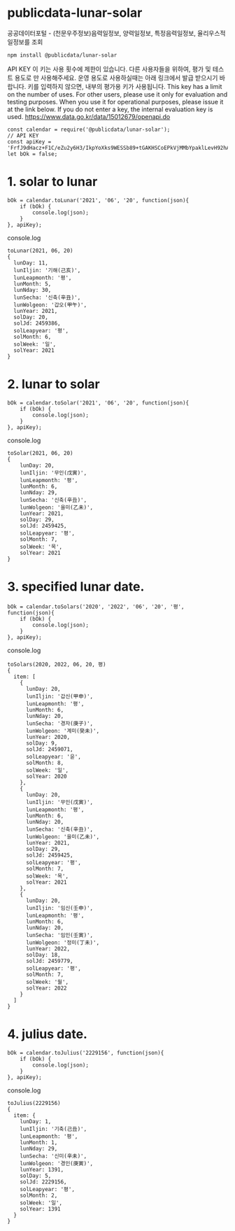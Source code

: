 # publicdata-lunar-solar
공공데이터포털 - (천문우주정보)음력일정보, 양력일정보, 특정음력일정보, 율리우스적일정보를 조회

```
npm install @publicdata/lunar-solar
```

API KEY
이 키는 사용 횟수에 제한이 있습니다. 다른 사용자들을 위하여, 평가 및 테스트 용도로 만 사용해주세요.
운영 용도로 사용하실때는 아래 링크에서 발급 받으시기 바랍니다.
키를 입력하지 않으면, 내부의 평가용 키가 사용됩니다.
This key has a limit on the number of uses. For other users, please use it only for evaluation and testing purposes.
When you use it for operational purposes, please issue it at the link below.
If you do not enter a key, the internal evaluation key is used.
https://www.data.go.kr/data/15012679/openapi.do

```
const calendar = require('@publicdata/lunar-solar');
// API KEY
const apiKey = 'FrfJ9dHacz+F1C/eZu2y6H3/IkpYoXks9WESSb89+tGAKHSCoEPkVjMMbYpaklLevH92hAsOX/0RjxXiU8BTiw==';
let bOk = false;
```

# 1. solar to lunar
```
bOk = calendar.toLunar('2021', '06', '20', function(json){
    if (bOk) {
        console.log(json);
    }
}, apiKey);
```

console.log
```
toLunar(2021, 06, 20)
{
  lunDay: 11,
  lunIljin: '기해(己亥)',
  lunLeapmonth: '평',
  lunMonth: 5,
  lunNday: 30,
  lunSecha: '신축(辛丑)',
  lunWolgeon: '갑오(甲午)',
  lunYear: 2021,
  solDay: 20,
  solJd: 2459386,
  solLeapyear: '평',
  solMonth: 6,
  solWeek: '일',
  solYear: 2021
}
```

# 2. lunar to solar
```
bOk = calendar.toSolar('2021', '06', '20', function(json){
    if (bOk) {
        console.log(json);
    }
}, apiKey);
```

console.log
```
toSolar(2021, 06, 20)
{
    lunDay: 20,
    lunIljin: '무인(戊寅)',
    lunLeapmonth: '평',
    lunMonth: 6,
    lunNday: 29,
    lunSecha: '신축(辛丑)',
    lunWolgeon: '을미(乙未)',
    lunYear: 2021,
    solDay: 29,
    solJd: 2459425,
    solLeapyear: '평',
    solMonth: 7,
    solWeek: '목',
    solYear: 2021
}
```

# 3. specified lunar date.
```
bOk = calendar.toSolars('2020', '2022', '06', '20', '평', function(json){
    if (bOk) {
        console.log(json);
    }
}, apiKey);
```

console.log
```
toSolars(2020, 2022, 06, 20, 평)
{
  item: [
    {
      lunDay: 20,
      lunIljin: '갑신(甲申)',
      lunLeapmonth: '평',
      lunMonth: 6,
      lunNday: 20,
      lunSecha: '경자(庚子)',
      lunWolgeon: '계미(癸未)',
      lunYear: 2020,
      solDay: 9,
      solJd: 2459071,
      solLeapyear: '윤',
      solMonth: 8,
      solWeek: '일',
      solYear: 2020
    },
    {
      lunDay: 20,
      lunIljin: '무인(戊寅)',
      lunLeapmonth: '평',
      lunMonth: 6,
      lunNday: 20,
      lunSecha: '신축(辛丑)',
      lunWolgeon: '을미(乙未)',
      lunYear: 2021,
      solDay: 29,
      solJd: 2459425,
      solLeapyear: '평',
      solMonth: 7,
      solWeek: '목',
      solYear: 2021
    },
    {
      lunDay: 20,
      lunIljin: '임신(壬申)',
      lunLeapmonth: '평',
      lunMonth: 6,
      lunNday: 20,
      lunSecha: '임인(壬寅)',
      lunWolgeon: '정미(丁未)',
      lunYear: 2022,
      solDay: 18,
      solJd: 2459779,
      solLeapyear: '평',
      solMonth: 7,
      solWeek: '월',
      solYear: 2022
    }
  ]
}
```

# 4. julius date.
```
bOk = calendar.toJulius('2229156', function(json){
    if (bOk) {
        console.log(json);
    }
}, apiKey);
```

console.log
```
toJulius(2229156)
{
  item: {
    lunDay: 1,
    lunIljin: '기축(己丑)',
    lunLeapmonth: '평',
    lunMonth: 1,
    lunNday: 29,
    lunSecha: '신미(辛未)',
    lunWolgeon: '경인(庚寅)',
    lunYear: 1391,
    solDay: 5,
    solJd: 2229156,
    solLeapyear: '평',
    solMonth: 2,
    solWeek: '일',
    solYear: 1391
  }
}
```
